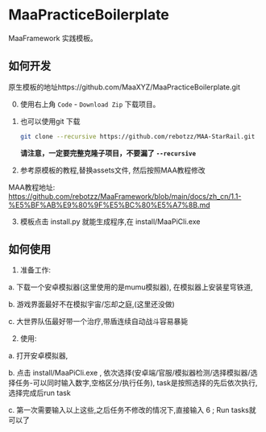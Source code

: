 # MaaPracticeBoilerplate

MaaFramework 实践模板。

## 如何开发

原生模板的地址https://github.com/MaaXYZ/MaaPracticeBoilerplate.git

0. 使用右上角 `Code` - `Download Zip` 下载项目。

1.  也可以使用git 下载

    ```bash
    git clone --recursive https://github.com/rebotzz/MAA-StarRail.git
    ```

    **请注意，一定要完整克隆子项目，不要漏了 `--recursive`**

2. 参考原模板的教程,替换assets文件, 然后按照MAA教程修改

MAA教程地址: https://github.com/rebotzz/MaaFramework/blob/main/docs/zh_cn/1.1-%E5%BF%AB%E9%80%9F%E5%BC%80%E5%A7%8B.md

3. 模板点击 install.py 就能生成程序,在 install/MaaPiCli.exe


## 如何使用

1. 准备工作: 

a. 下载一个安卓模拟器(这里使用的是mumu模拟器), 在模拟器上安装星穹铁道,

b. 游戏界面最好不在模拟宇宙/忘却之庭,(这里还没做)

c. 大世界队伍最好带一个治疗,带盾连续自动战斗容易暴毙

2. 使用:

a. 打开安卓模拟器,

b. 点击 install/MaaPiCli.exe , 依次选择(安卓端/官服/模拟器检测/选择模拟器/选择任务-可以同时输入数字,空格区分/执行任务), task是按照选择的先后依次执行, 选择完成后run task

c. 第一次需要输入以上这些,之后任务不修改的情况下,直接输入 6 ; Run tasks就可以了